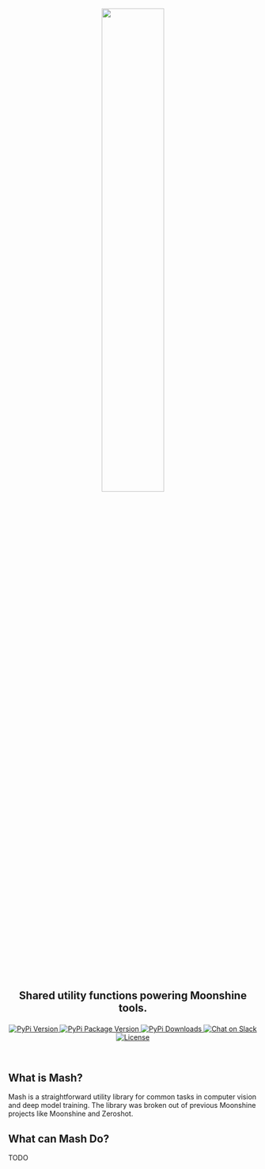 <br />
<p align="center">
    <a href="https://github.com/moonshinelabs-ai/moonshine">
      <img src="https://moonshine-assets.s3.us-west-2.amazonaws.com/mash_full_logo_light.png" width="50%"/>
    </a>
</p>

<h2><p align="center">Shared utility functions powering Moonshine tools.</p></h2>

<p align="center">
    <a href="https://pypi.org/project/moonshinelabs-ai/">
        <img alt="PyPi Version" src="https://img.shields.io/pypi/pyversions/mashlib">
    </a>
    <a href="https://pypi.org/project/mashlib/">
        <img alt="PyPi Package Version" src="https://img.shields.io/pypi/v/mashlib">
    </a>
    <a href="https://pepy.tech/project/mashlib/">
        <img alt="PyPi Downloads" src="https://static.pepy.tech/personalized-badge/mashlib?period=month&units=international_system&left_color=grey&right_color=blue&left_text=Downloads/month">
    </a>
    <a href="https://join.slack.com/t/moonshinecommunity/shared_invite/zt-1rg1vnvmt-pleUR7TducaDiAhcmnqAQQ">
        <img alt="Chat on Slack" src="https://img.shields.io/badge/slack-chat-2eb67d.svg?logo=slack">
    </a>
    <a href="https://github.com/moonshinelabs-ai/moonshine/blob/main/LICENSE">
        <img alt="License" src="https://img.shields.io/badge/license-MIT-green">
    </a>
</p>
<br />

## What is Mash?
Mash is a straightforward utility library for common tasks in computer vision and deep model training. The library was broken out of previous Moonshine projects like Moonshine and Zeroshot.

## What can Mash Do?
TODO